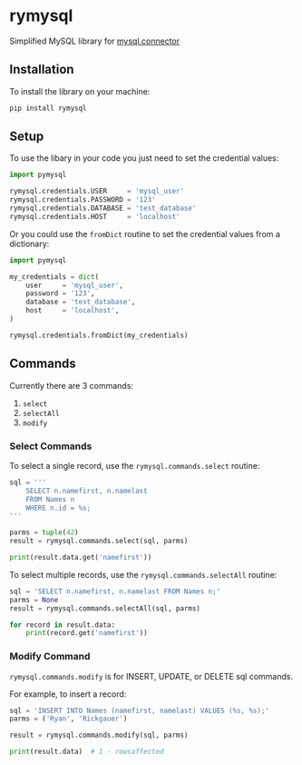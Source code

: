 # rymysql

Simplified MySQL library for [mysql.connector](https://dev.mysql.com/doc/connector-python/en/)


## Installation

To install the library on your machine:

```bash
pip install rymysql
```


## Setup

To use the libary in your code you just need to set the credential values:

```py
import pymysql

rymysql.credentials.USER     = 'mysql_user'
rymysql.credentials.PASSWORD = '123'
rymysql.credentials.DATABASE = 'test_database'
rymysql.credentials.HOST     = 'localhost'
```

Or you could use the `fromDict` routine to set the credential values from a dictionary:


```py
import pymysql

my_credentials = dict(
    user     = 'mysql_user',
    password = '123',
    database = 'test_database',
    host     = 'localhost',
)

rymysql.credentials.fromDict(my_credentials)
```


## Commands


Currently there are 3 commands:
  1. `select`
  1. `selectAll`
  1. `modify`


### Select Commands


To select a single record, use the `rymysql.commands.select` routine:

```py
sql = '''
    SELECT n.namefirst, n.namelast 
    FROM Names n  
    WHERE n.id = %s;
'''

parms = tuple(42)
result = rymysql.commands.select(sql, parms)

print(result.data.get('namefirst'))
```

To select multiple records, use the `rymysql.commands.selectAll` routine:

```py
sql = 'SELECT n.namefirst, n.namelast FROM Names n;'
parms = None
result = rymysql.commands.selectAll(sql, parms)

for record in result.data:
    print(record.get('namefirst'))
```

### Modify Command

`rymysql.commands.modify` is for INSERT, UPDATE, or DELETE sql commands.


For example, to insert a record:


```py
sql = 'INSERT INTO Names (namefirst, namelast) VALUES (%s, %s);'
parms = ('Ryan', 'Rickgauer')

result = rymysql.commands.modify(sql, parms)

print(result.data)  # 1 - rowsaffected
```
